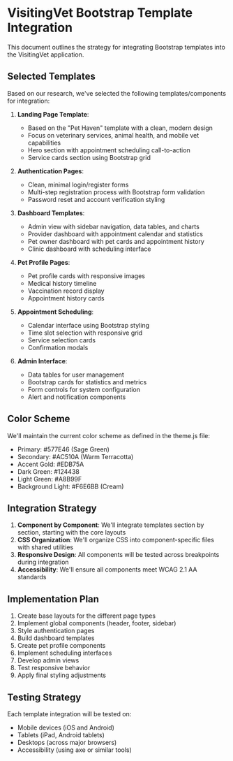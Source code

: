 # VisitingVet Bootstrap Template Integration

This document outlines the strategy for integrating Bootstrap templates into the VisitingVet application.

## Selected Templates

Based on our research, we've selected the following templates/components for integration:

1. **Landing Page Template**: 
   - Based on the "Pet Haven" template with a clean, modern design
   - Focus on veterinary services, animal health, and mobile vet capabilities
   - Hero section with appointment scheduling call-to-action
   - Service cards section using Bootstrap grid

2. **Authentication Pages**:
   - Clean, minimal login/register forms
   - Multi-step registration process with Bootstrap form validation
   - Password reset and account verification styling

3. **Dashboard Templates**:
   - Admin view with sidebar navigation, data tables, and charts
   - Provider dashboard with appointment calendar and statistics
   - Pet owner dashboard with pet cards and appointment history
   - Clinic dashboard with scheduling interface

4. **Pet Profile Pages**:
   - Pet profile cards with responsive images
   - Medical history timeline
   - Vaccination record display
   - Appointment history cards

5. **Appointment Scheduling**:
   - Calendar interface using Bootstrap styling
   - Time slot selection with responsive grid
   - Service selection cards
   - Confirmation modals

6. **Admin Interface**:
   - Data tables for user management
   - Bootstrap cards for statistics and metrics
   - Form controls for system configuration
   - Alert and notification components

## Color Scheme

We'll maintain the current color scheme as defined in the theme.js file:

- Primary: #577E46 (Sage Green)
- Secondary: #AC510A (Warm Terracotta)
- Accent Gold: #EDB75A
- Dark Green: #124438
- Light Green: #A8B99F
- Background Light: #F6E6BB (Cream)

## Integration Strategy

1. **Component by Component**: We'll integrate templates section by section, starting with the core layouts
2. **CSS Organization**: We'll organize CSS into component-specific files with shared utilities
3. **Responsive Design**: All components will be tested across breakpoints during integration
4. **Accessibility**: We'll ensure all components meet WCAG 2.1 AA standards

## Implementation Plan

1. Create base layouts for the different page types
2. Implement global components (header, footer, sidebar)
3. Style authentication pages
4. Build dashboard templates
5. Create pet profile components
6. Implement scheduling interfaces
7. Develop admin views
8. Test responsive behavior
9. Apply final styling adjustments

## Testing Strategy

Each template integration will be tested on:
- Mobile devices (iOS and Android)
- Tablets (iPad, Android tablets)
- Desktops (across major browsers)
- Accessibility (using axe or similar tools) 